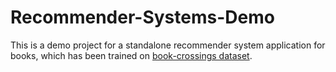 # Recommender-Systems-Demo
This is a demo project for a standalone recommender system application for books, which has been trained on [book-crossings dataset](http://www2.informatik.uni-freiburg.de/~cziegler/BX/).

